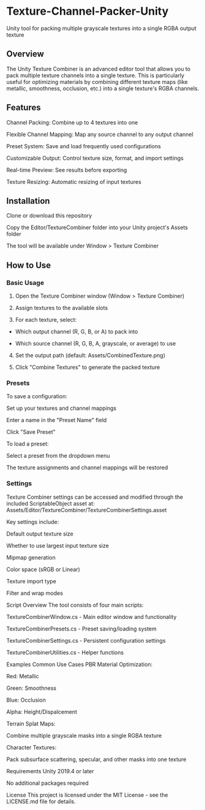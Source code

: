 # Texture-Channel-Packer-Unity
 Unity tool for packing multiple grayscale textures into a single RGBA output texture

## Overview
The Unity Texture Combiner is an advanced editor tool that allows you to pack multiple texture channels into a single texture. This is particularly useful for optimizing materials by combining different texture maps (like metallic, smoothness, occlusion, etc.) into a single texture's RGBA channels.

## Features
Channel Packing: Combine up to 4 textures into one

Flexible Channel Mapping: Map any source channel to any output channel

Preset System: Save and load frequently used configurations

Customizable Output: Control texture size, format, and import settings

Real-time Preview: See results before exporting

Texture Resizing: Automatic resizing of input textures

## Installation
Clone or download this repository

Copy the Editor/TextureCombiner folder into your Unity project's Assets folder

The tool will be available under Window > Texture Combiner

## How to Use
### Basic Usage
1. Open the Texture Combiner window (Window > Texture Combiner)

2. Assign textures to the available slots

3. For each texture, select:

 - Which output channel (R, G, B, or A) to pack into

 - Which source channel (R, G, B, A, grayscale, or average) to use

4. Set the output path (default: Assets/CombinedTexture.png)

5. Click "Combine Textures" to generate the packed texture

### Presets
To save a configuration:

Set up your textures and channel mappings

Enter a name in the "Preset Name" field

Click "Save Preset"

To load a preset:

Select a preset from the dropdown menu

The texture assignments and channel mappings will be restored

### Settings
Texture Combiner settings can be accessed and modified through the included ScriptableObject asset at:
Assets/Editor/TextureCombiner/TextureCombinerSettings.asset

Key settings include:

Default output texture size

Whether to use largest input texture size

Mipmap generation

Color space (sRGB or Linear)

Texture import type

Filter and wrap modes

Script Overview
The tool consists of four main scripts:

TextureCombinerWindow.cs - Main editor window and functionality

TextureCombinerPresets.cs - Preset saving/loading system

TextureCombinerSettings.cs - Persistent configuration settings

TextureCombinerUtilities.cs - Helper functions

Examples
Common Use Cases
PBR Material Optimization:

Red: Metallic

Green: Smoothness

Blue: Occlusion

Alpha: Height/Dispalcement

Terrain Splat Maps:

Combine multiple grayscale masks into a single RGBA texture

Character Textures:

Pack subsurface scattering, specular, and other masks into one texture

Requirements
Unity 2019.4 or later

No additional packages required

License
This project is licensed under the MIT License - see the LICENSE.md file for details.
